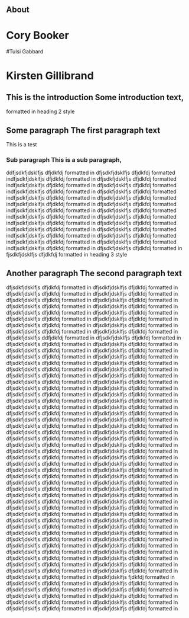 ## About

# Cory Booker

#Tulsi Gabbard

# Kirsten Gillibrand

## This is the introduction <a name="introduction"></a> Some introduction text,
formatted in heading 2 style

## Some paragraph <a name="paragraph1"></a> The first paragraph text

This is a test 

### Sub paragraph <a name="subparagraph1"></a> This is a sub paragraph,

ddfjsdkfjdsklfjs dfjdkfdj formatted in dfjsdkfjdsklfjs dfjdkfdj formatted
indfjsdkfjdsklfjs dfjdkfdj formatted in dfjsdkfjdsklfjs dfjdkfdj formatted
indfjsdkfjdsklfjs dfjdkfdj formatted in dfjsdkfjdsklfjs dfjdkfdj formatted
indfjsdkfjdsklfjs dfjdkfdj formatted in dfjsdkfjdsklfjs dfjdkfdj formatted
indfjsdkfjdsklfjs dfjdkfdj formatted in dfjsdkfjdsklfjs dfjdkfdj formatted
indfjsdkfjdsklfjs dfjdkfdj formatted in dfjsdkfjdsklfjs dfjdkfdj formatted
indfjsdkfjdsklfjs dfjdkfdj formatted in dfjsdkfjdsklfjs dfjdkfdj formatted
indfjsdkfjdsklfjs dfjdkfdj formatted in dfjsdkfjdsklfjs dfjdkfdj formatted
indfjsdkfjdsklfjs dfjdkfdj formatted in dfjsdkfjdsklfjs dfjdkfdj formatted
indfjsdkfjdsklfjs dfjdkfdj formatted in dfjsdkfjdsklfjs dfjdkfdj formatted
indfjsdkfjdsklfjs dfjdkfdj formatted in dfjsdkfjdsklfjs dfjdkfdj formatted
indfjsdkfjdsklfjs dfjdkfdj formatted in dfjsdkfjdsklfjs dfjdkfdj formatted
indfjsdkfjdsklfjs dfjdkfdj formatted in dfjsdkfjdsklfjs dfjdkfdj formatted in
fjsdkfjdsklfjs dfjdkfdj formatted in heading 3 style

## Another paragraph <a name="paragraph2"></a> The second paragraph text

dfjsdkfjdsklfjs dfjdkfdj formatted in dfjsdkfjdsklfjs dfjdkfdj formatted in
dfjsdkfjdsklfjs dfjdkfdj formatted in dfjsdkfjdsklfjs dfjdkfdj formatted in
dfjsdkfjdsklfjs dfjdkfdj formatted in dfjsdkfjdsklfjs dfjdkfdj formatted in
dfjsdkfjdsklfjs dfjdkfdj formatted in dfjsdkfjdsklfjs dfjdkfdj formatted in
dfjsdkfjdsklfjs dfjdkfdj formatted in dfjsdkfjdsklfjs dfjdkfdj formatted in
dfjsdkfjdsklfjs dfjdkfdj formatted in dfjsdkfjdsklfjs dfjdkfdj formatted in
dfjsdkfjdsklfjs dfjdkfdj formatted in dfjsdkfjdsklfjs dfjdkfdj formatted in
dfjsdkfjdsklfjs dfjdkfdj formatted in dfjsdkfjdsklfjs dfjdkfdj formatted in
dfjsdkfjdsklfjs ddfjdkfdj formatted in dfjsdkfjdsklfjs dfjdkfdj formatted in
dfjsdkfjdsklfjs dfjdkfdj formatted in dfjsdkfjdsklfjs dfjdkfdj formatted in
dfjsdkfjdsklfjs dfjdkfdj formatted in dfjsdkfjdsklfjs dfjdkfdj formatted in
dfjsdkfjdsklfjs dfjdkfdj formatted in dfjsdkfjdsklfjs dfjdkfdj formatted in
dfjsdkfjdsklfjs dfjdkfdj formatted in dfjsdkfjdsklfjs dfjdkfdj formatted in
dfjsdkfjdsklfjs dfjdkfdj formatted in dfjsdkfjdsklfjs dfjdkfdj formatted in
dfjsdkfjdsklfjs dfjdkfdj formatted in dfjsdkfjdsklfjs dfjdkfdj formatted in
dfjsdkfjdsklfjs dfjdkfdj formatted in dfjsdkfjdsklfjs dfjdkfdj formatted in
dfjsdkfjdsklfjs dfjdkfdj formatted in dfjsdkfjdsklfjs dfjdkfdj formatted in
dfjsdkfjdsklfjs dfjdkfdj formatted in dfjsdkfjdsklfjs dfjdkfdj formatted in
dfjsdkfjdsklfjs dfjdkfdj formatted in dfjsdkfjdsklfjs dfjdkfdj formatted in
dfjsdkfjdsklfjs dfjdkfdj formatted in dfjsdkfjdsklfjs dfjdkfdj formatted in
dfjsdkfjdsklfjs dfjdkfdj formatted in dfjsdkfjdsklfjs dfjdkfdj formatted in
dfjsdkfjdsklfjs dfjdkfdj formatted in dfjsdkfjdsklfjs dfjdkfdj formatted in
dfjsdkfjdsklfjs dfjdkfdj formatted in dfjsdkfjdsklfjs dfjdkfdj formatted in
dfjsdkfjdsklfjs dfjdkfdj formatted in dfjsdkfjdsklfjs dfjdkfdj formatted in
dfjsdkfjdsklfjs dfjdkfdj formatted in dfjsdkfjdsklfjs dfjdkfdj formatted in
dfjsdkfjdsklfjs dfjdkfdj formatted in dfjsdkfjdsklfjs dfjdkfdj formatted in
dfjsdkfjdsklfjs dfjdkfdj formatted in dfjsdkfjdsklfjs dfjdkfdj formatted in
dfjsdkfjdsklfjs dfjdkfdj formatted in dfjsdkfjdsklfjs dfjdkfdj formatted in
dfjsdkfjdsklfjs dfjdkfdj formatted in dfjsdkfjdsklfjs dfjdkfdj formatted in
dfjsdkfjdsklfjs dfjdkfdj formatted in dfjsdkfjdsklfjs dfjdkfdj formatted in
dfjsdkfjdsklfjs dfjdkfdj formatted in dfjsdkfjdsklfjs dfjdkfdj formatted in
dfjsdkfjdsklfjs dfjdkfdj formatted in dfjsdkfjdsklfjs dfjdkfdj formatted in
dfjsdkfjdsklfjs dfjdkfdj formatted in dfjsdkfjdsklfjs dfjdkfdj formatted in
dfjsdkfjdsklfjs dfjdkfdj formatted in dfjsdkfjdsklfjs dfjdkfdj formatted in
dfjsdkfjdsklfjs dfjdkfdj formatted in dfjsdkfjdsklfjs dfjdkfdj formatted in
dfjsdkfjdsklfjs dfjdkfdj formatted in dfjsdkfjdsklfjs dfjdkfdj formatted in
dfjsdkfjdsklfjs dfjdkfdj formatted in dfjsdkfjdsklfjs dfjdkfdj formatted in
dfjsdkfjdsklfjs dfjdkfdj formatted in dfjsdkfjdsklfjs dfjdkfdj formatted in
dfjsdkfjdsklfjs dfjdkfdj formatted in dfjsdkfjdsklfjs dfjdkfdj formatted in
dfjsdkfjdsklfjs dfjdkfdj formatted in dfjsdkfjdsklfjs dfjdkfdj formatted in
dfjsdkfjdsklfjs dfjdkfdj formatted in dfjsdkfjdsklfjs dfjdkfdj formatted in
dfjsdkfjdsklfjs dfjdkfdj formatted in dfjsdkfjdsklfjs dfjdkfdj formatted in
dfjsdkfjdsklfjs dfjdkfdj formatted in dfjsdkfjdsklfjs dfjdkfdj formatted in
dfjsdkfjdsklfjs dfjdkfdj formatted in dfjsdkfjdsklfjs dfjdkfdj formatted in
dfjsdkfjdsklfjs dfjdkfdj formatted in dfjsdkfjdsklfjs dfjdkfdj formatted in
dfjsdkfjdsklfjs dfjdkfdj formatted in dfjsdkfjdsklfjs dfjdkfdj formatted in
dfjsdkfjdsklfjs dfjdkfdj formatted in dfjsdkfjdsklfjs fjdkfdj formatted in
dfjsdkfjdsklfjs dfjdkfdj formatted in dfjsdkfjdsklfjs dfjdkfdj formatted in
dfjsdkfjdsklfjs dfjdkfdj formatted in dfjsdkfjdsklfjs dfjdkfdj formatted in
dfjsdkfjdsklfjs dfjdkfdj formatted in dfjsdkfjdsklfjs dfjdkfdj formatted in
dfjsdkfjdsklfjs dfjdkfdj formatted in dfjsdkfjdsklfjs dfjdkfdj formatted in
dfjsdkfjdsklfjs dfjdkfdj formatted in dfjsdkfjdsklfjs dfjdkfdj formatted in 
